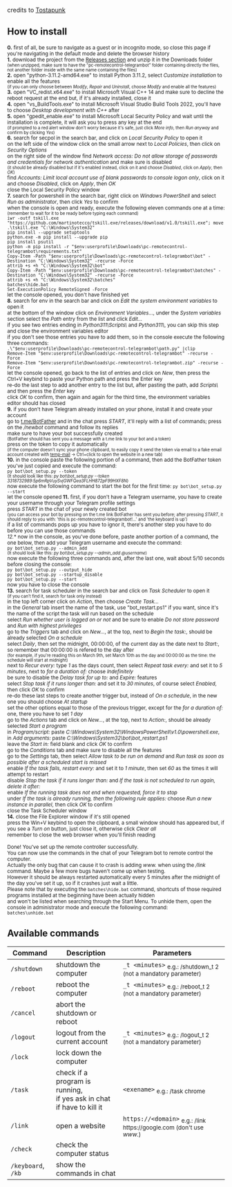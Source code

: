 credits to [Tostapunk](https://github.com/Tostapunk) <br />
## How to install
<sup>**0.** first of all, be sure to navigate as a guest or in incognito mode, so close this page if you're navigating in the default mode and delete the browser history <br />
**1.** download the project from the [Releases section](https://www.github.com/martinotecco/pc-remotecontrol-telegrambot/releases) and unzip it in the Downloads folder<br />
<sup>(when unzipped, make sure to have the "pc-remotecontrol-telegrambot" folder containing directly the files, not another folder inside with the same name containing the files)</sup> <br />
**2.** open "python-3.11.2-amd64.exe" to install Python 3.11.2, select *Customize installation* to enable all the features <br />
<sup>(if you can only choose between *Modify*, *Repair* and *Uninstall*, choose *Modify* and enable all the features)</sup> <br />
**3.** open "VC_redist.x64.exe" to install Microsoft Visual C++ 14 and make sure to decline the reboot request at the end but, if it's already installed, close it <br />
**4.** open "vs_BuildTools.exe" to install Microsoft Visual Studio Build Tools 2022, you'll have to choose *Desktop development with C++* after <br />
**5.** open "gpedit_enable.exe" to install Microsoft Local Security Policy and wait until the installation is complete, it will ask you to press any key at the end <br />
    <sup>(if prompted to a red alert window don't worry because it's safe, just click *More info*, then *Run anyway* and confirm by clicking *Yes*)</sup> <br />
**6.** search for secpol in the search bar, and click on *Local Security Policy* to open it <br />
    on the left side of the window click on the small arrow next to *Local Policies*, then click on *Security Options* <br />
    on the right side of the window find *Network access: Do not allow storage of passwords and credentials for network authentication* and make sure is disabled <br />
    <sup>(it should be already disabled but if it's enabled instead, click on it and choose *Disabled*, click on *Apply*, then *OK*)</sup> <br />
    find *Accounts: Limit local account use of blank passwords to console logon only*, click on it and choose *Disabled*, click on *Apply*, then *OK* <br />
    close the Local Security Policy window<br />
**7.** search for powershell in the search bar, right click on *Windows PowerShell* and select *Run as administrator*, then click *Yes* to confirm<br />
   when the console is open and ready, execute the following eleven commands one at a time: <br />
   <sup>(remember to wait for it to be ready before typing each command)</sup> <br />
      `iwr -outf tskill.exe "https://github.com/martinotecco/tskill.exe/releases/download/v1.0/tskill.exe"; move .\tskill.exe "C:\Windows\System32"` <br />
      `pip install --upgrade setuptools` <br />
      `python.exe -m pip install --upgrade pip` <br />
      `pip install psutil` <br />
      `python -m pip install -r "$env:userprofile\Downloads\pc-remotecontrol-telegrambot\requirements.txt"` <br />
      `Copy-Item -Path "$env:userprofile\Downloads\pc-remotecontrol-telegrambot\bot" -Destination "C:\Windows\System32" -recurse -Force` <br />
      `attrib +s +h "C:\Windows\System32\bot"` <br />
      `Copy-Item -Path "$env:userprofile\Downloads\pc-remotecontrol-telegrambot\batches" -Destination "C:\Windows\System32" -recurse -Force` <br />
      `attrib +s +h "C:\Windows\System32\batches"` <br />
      `batches\hide.bat` <br />
      `Set-ExecutionPolicy RemoteSigned -Force` <br />
   let the console opened, you don't have finished yet <br />
**8.** search for env in the search bar and click on *Edit the system environment variables* to open it <br />
    at the bottom of the window click on *Environment Variables...*, under the *System variables* section select the *Path* entry from the list and click *Edit...* <br />
    if you see two entries ending in *Python311\Scripts\\* and *Python311\\*, you can skip this step and close the environment variables editor <br />
    if you don't see those entries you have to add them, so in the console execute the following three commands: <br />
    `.\"$env:userprofile\Downloads\pc-remotecontrol-telegrambot\path.py" |clip` <br />
    `Remove-Item "$env:userprofile\Downloads\pc-remotecontrol-telegrambot" -recurse -Force` <br />
    `Remove-Item "$env:userprofile\Downloads\pc-remotecontrol-telegrambot.zip" -recurse -Force` <br />
    let the console opened, go back to the list of entries and click on *New*, then press the Ctrl+V keybind to paste your Python path and press the Enter key <br />
    re-do the last step to add another entry to the list but, after pasting the path, add *Scripts\\* and then press the *Enter* key <br />
    click *OK* to confirm, then again and again for the third time, the environment variables editor should has closed <br />
**9.** if you don't have Telegram already installed on your phone, install it and create your account <br />
    go to [t.me/BotFather](https://t.me/BotFather) and in the chat press *START*, it'll reply with a list of commands; press on the */newbot* command and follow its replies <br />
    make sure to have your bot successfully created <br />
    <sup>(BotFather should has sent you a message with a t.me link to your bot and a token)</sup> <br />
    press on the token to copy it automatically <br />
    <sup>(if the computer doesn't sync your phone clipboard, to easily copy it send the token via email to a fake email account created with [temp-mail](https://temp-mail.org) → Ctrl+click to open the website in a new tab)</sup> <br />
**10.** in the console paste the following portion of a command, then add the BotFather token you've just copied and execute the command: <br />
    `py bot\bot_setup.py --token` <br />
    <sup>(It should look like this: *py bot\bot_setup.py --token 3318732989:5p6mRpVuySvjGWFQea3FLHH872pF99HXF8N*)</sup> <br />
    now execute the following command to start the bot for the first time:
    `py bot\bot_setup.py --start` <br />
    let the console opened
**11.** first, if you don't have a Telegram username, you have to create your username through your Telegram profile settings <br />
    press *START* in the chat of your newly created bot <br />
    <sup>(you can access your bot by pressing on the t.me link BotFather has sent you before; after pressing *START*, it should reply to you with: 'this is pc-remotecontrol-telegrambot!...' and 'the keyboard is up')</sup> <br />
    if a list of commands pops up you have to ignor it, there's another step you have to do before you can use those commands <br />
*12.** now in the console, as you've done before, paste another portion of a command, the one below, then add your Telegram username and execute the command: <br />
    `py bot\bot_setup.py --admin_add` <br />
    <sup>(It should look like this: *py bot\bot_setup.py --admin_add @username*)</sup> <br />
    now execute the following three commands and, after the last one, wait about 5/10 seconds before closing the console: <br />
    `py bot\bot_setup.py --output_hide` <br />
    `py bot\bot_setup.py --startup_disable` <br />
    `py bot\bot_setup.py --start` <br />
    now you have to close the console <br />
**13.** search for task scheduler in the search bar and click on *Task Scheduler* to open it <br />
    <sup>(if you can't find it, search for task only instead)</sup> <br />
    in the top left corner click on *Action*, then choose *Create Task...* <br />
    in the *General* tab insert the name of the task, use "bot_restart.ps1" if you want, since it's the name of the script the task will run based on the schedule <br />
    select *Run whether user is logged on or not* and be sure to enable *Do not store password* and *Run with highest privileges* <br />
    go to the *Triggers* tab and click on *New...*, at the top, next to *Begin the task:*, should be already selected *On a schedule* <br />
    select *Daily*, then set the midnight, 00:00:00, of the current day as the date next to *Start:*, so remember that 00:00:00 is refered to the day after <br />
    <sup>(for example, if you're reading this on March 9th, set March 10th as the day and 00:00:00 as the time: the schedule will start at midnight)</sup> <br />
    next to *Recur every:* type *1* as the days count, then select *Repeat task every:* and set it to *5 minutes*, next to *for a duration of:* choose *Indefinitely* <br />
    be sure to disable the *Delay task for up to:* and *Expire:* features <br />
    select *Stop task if it runs longer than:* and set it to *30 minutes*, of course select *Enabled*, then click *OK* to confirm <br />
    re-do these last steps to create another trigger but, instead of *On a schedule*, in the new one you should choose *At startup* <br />
    set the other options equal to those of the previous trigger, except for the *for a duration of:* one, there you have to set *1 day* <br />
    go to the *Actions* tab and click on *New...*, at the top, next to *Action:*, should be already selected *Start a program* <br />
    in *Program/script:* paste *C:\Windows\System32\WindowsPowerShell\v1.0\powershell.exe*, in *Add arguments:* paste *C:\Windows\System32\bot\bot_restart.ps1* <br />
    leave the *Start in:* field blank and click *OK* to confirm <br />
    go to the *Conditions* tab and make sure to disable all the features <br />
    go to the *Settings* tab, then select *Allow task to be run on demand* and *Run task as soon as possible after a scheduled start is missed* <br />
    enable *If the task fails, restart every:* and set it to *1 minute*, then set *60* as the times it will attempt to restart <br />
    disable *Stop the task if it runs longer than:* and *If the task is not scheduled to run again, delete it after:* <br />
    enable *If the running task does not end when requested, force it to stop* <br />
    under *If the task is already running, then the following rule applies:* choose *Run a new instance in parallel*, then click *OK* to confirm <br />
    close the Task Scheduler window<br />
**14.** close the File Explorer window if it's still opened<br />
    press the Win+V keybind to open the clipboard, a small window should has appeared but, if you see a *Turn on* button, just close it, otherwise click *Clear all* <br />
    remember to close the web browser when you'll finish reading <br />
⠀ <br />
Done! You've set up the remote controller successfully. <br />
You can now use the commands in the chat of your Telegram bot to remote control the computer. <br />
Actually the only bug that can cause it to crash is adding *w<span>ww.* when using the */link* command. Maybe a few more bugs haven't come up when testing. <br />
However it should be always restarted automatically every 5 minutes after the midnight of the day you've set it up, so if it crashes just wait a little. <br />
Please note that by executing the `batches\hide.bat` command, shortcuts of those required programs installed at the beginning have been actually hidden <br />
and won't be listed when searching through the Start Menu. To unhide them, open the console in administrator mode and execute the following command: <br />
      `batches\unhide.bat`</sup> <br />
## Available commands
| Command | Description | Parameters |
| --- | --------- | --- |
| `/shutdown` | shutdown the computer | `_t <minutes>` <sub>e.g.: /shutdown_t 2 (not a mandatory parameter)</sub> |
| `/reboot` | reboot the computer | `_t <minutes>` <sub>e.g.: /reboot_t 2 (not a mandatory parameter)</sub> |
| `/cancel` | abort the shutdown or reboot |  |
| `/logout` | logout from the current account | `_t <minutes>` <sub>e.g.: /logout_t 2 (not a mandatory parameter)</sub> |
| `/lock` | lock down the computer |  |
| `/task` | check if a program is running, <br /> if yes ask in chat if have to kill it | `<exename>` <sub>e.g.: /task chrome</sub> |
| `/link` | open a website | `https://<domain>` <sub>e.g.: /link ht<span>tps://</span>google.com (don't use *w<span>ww.*)</sub> |
| `/check` | check the computer status |  |
| `/keyboard`, `/kb` | show the commands in chat |  |
